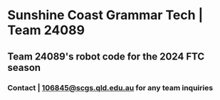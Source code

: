 # Sunshine Coast Grammar Tech | Team 24089
## Team 24089's robot code for the 2024 FTC season
### Contact | 106845@scgs.qld.edu.au for any team inquiries
